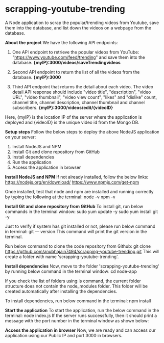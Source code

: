 # scrapping-youtube-trending
A Node application to scrap the popular/trending videos from Youtube, save them into the database, and list down the videos on a webpage from the database.

**About the project**
We have the following API endpoints:
1. One API endpoint to retrieve the popular videos from YouTube: "https://www.youtube.com/feed/trending" and save them into the database.
    **{myIP}:3000/videos/saveTrendingvideos**
    
2. Second API endpoint to return the list of all the videos from the database.
    **{myIP}:3000**

3. Third API endpoint that returns the detail about each video. The video detail API response should include "video title", "description", "video URL", "video thumbnail", "video view count", "likes" and "dislike" count, channel title, channel description, channel thumbnail and channel subscribers.
    **{myIP}:3000/videos/edit/{videoID}**

Here, {myIP} is the location IP of the server where the application is deployed and {videoID} is the unique video id from the Mongo DB.

**Setup steps**
Follow the below steps to deploy the above NodeJS application on your server:
1. Install NodeJS and NPM
2. Install Git and clone repository from GitHub
3. Install dependencies
4. Run the application
5. Access the application in browser

**Install NodeJS and NPM**
If not already installed, follow the below links:
https://nodejs.org/en/download/
https://www.npmjs.com/get-npm

Once installed, test that node and npm are installed and running correctly by typing the following at the terminal:
node -v
npm -v

**Install Git and clone repository from GitHub**
To install git, run below commands in the terminal window:
sudo yum update -y
sudo yum install git -y

Just to verify if system has git installed or not, please run below command in terminal:
git — version
This command will print the git version in the terminal.

Run below command to clone the code repository from Github:
git clone https://github.com/anubhajain7494/scrapping-youtube-trending.git
This will create a folder with name 'scrapping-youtube-trending'.

**Install dependencies**
Now, move to the folder 'scrapping-youtube-trending' by running below command in the terminal window:
cd node-app

If you check the list of folders using ls command, the current folder structure does not contain the node_modules folder. This folder will be created automatically after installing the dependencies.

To install dependencies, run below command in the terminal:
npm install

**Start the application**
To start the application, run the below command in the terminal:
node index.js
If the server runs successfully, then it should print a message with the port number in the terminal window as shown below:


**Access the application in browser**
Now, we are ready and can access our application using our Public IP and port 3000 in browsers.






